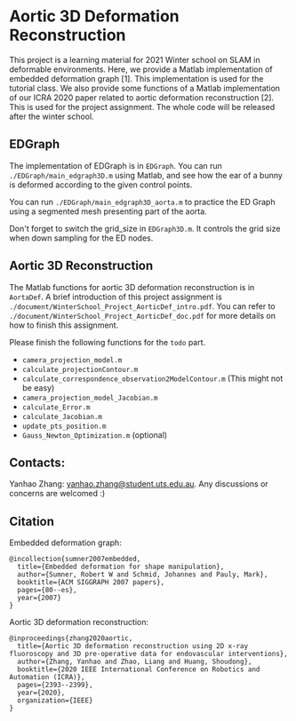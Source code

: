 # Aortic 3D Deformation Reconstruction

This project is a learning material for 2021 Winter school on SLAM in deformable environments. Here, we provide a Matlab implementation of embedded deformation graph [1]. This implementation is used for the tutorial class. We also provide some functions of a Matlab implementation of our ICRA 2020 paper related to aortic deformation reconstruction [2]. This is used for the project assignment. The whole code will be released after the winter school. 

## EDGraph

The implementation of EDGraph is in `EDGraph`. You can run `./EDGraph/main_edgraph3D.m` using Matlab, and see how the ear of a bunny is deformed according to the given control points. 

You can run `./EDGraph/main_edgraph3D_aorta.m`  to practice the ED Graph using a segmented mesh presenting part of the aorta. 

Don't forget to switch the grid_size in `EDGraph3D.m`. It controls the grid size when down sampling for the ED nodes. 

## Aortic 3D Reconstruction

The Matlab functions for aortic 3D deformation reconstruction is in `AortaDef`. A brief introduction of this project assignment is `./document/WinterSchool_Project_AorticDef_intro.pdf`. You can refer to `./document/WinterSchool_Project_AorticDef_doc.pdf` for more details  on how to finish this assignment.

Please finish the following functions for the `todo` part. 

* `camera_projection_model.m`
* `calculate_projectionContour.m`
* `calculate_correspondence_observation2ModelContour.m` (This might not be easy)
* `camera_projection_model_Jacobian.m`
* `calculate_Error.m`
* `calculate_Jacobian.m`
* `update_pts_position.m`
* `Gauss_Newton_Optimization.m` (optional)





## Contacts:

Yanhao Zhang: yanhao.zhang@student.uts.edu.au. Any discussions or concerns are welcomed :)

## Citation

Embedded deformation graph:

```
@incollection{sumner2007embedded,
  title={Embedded deformation for shape manipulation},
  author={Sumner, Robert W and Schmid, Johannes and Pauly, Mark},
  booktitle={ACM SIGGRAPH 2007 papers},
  pages={80--es},
  year={2007}
}
```

Aortic 3D deformation reconstruction:

```
@inproceedings{zhang2020aortic,
  title={Aortic 3D deformation reconstruction using 2D x-ray fluoroscopy and 3D pre-operative data for endovascular interventions},
  author={Zhang, Yanhao and Zhao, Liang and Huang, Shoudong},
  booktitle={2020 IEEE International Conference on Robotics and Automation (ICRA)},
  pages={2393--2399},
  year={2020},
  organization={IEEE}
}
```

